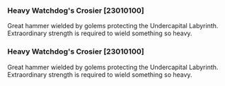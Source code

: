 ### Heavy Watchdog's Crosier [23010100]

Great hammer wielded by golems protecting the Undercapital Labyrinth. Extraordinary strength is required to wield something so heavy.### Heavy Watchdog's Crosier [23010100]

Great hammer wielded by golems protecting the Undercapital Labyrinth. Extraordinary strength is required to wield something so heavy.